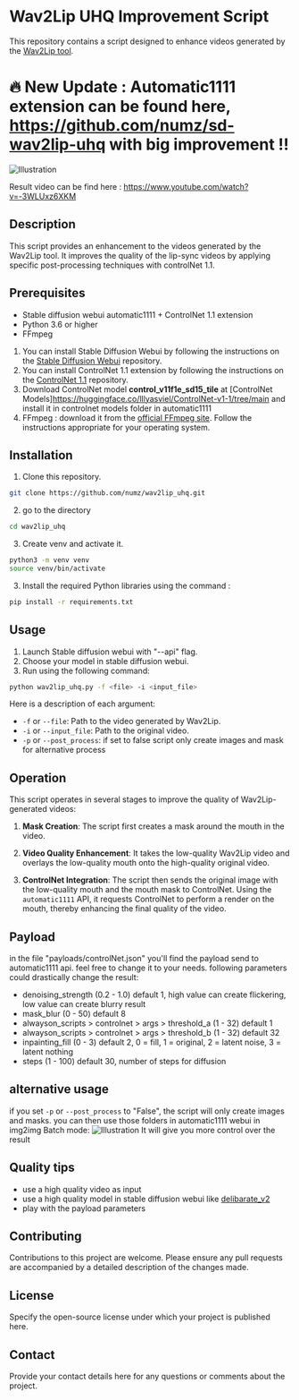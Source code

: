 # Wav2Lip UHQ Improvement Script

This repository contains a script designed to enhance videos generated by the [Wav2Lip tool](https://github.com/Rudrabha/Wav2Lip). 

# :fire: New Update : Automatic1111 extension can be found here, https://github.com/numz/sd-wav2lip-uhq with big improvement !!

![Illustration](temp/example.gif)

Result video can be find here : https://www.youtube.com/watch?v=-3WLUxz6XKM

## Description

This script provides an enhancement to the videos generated by the Wav2Lip tool. It improves the quality of the lip-sync videos by applying specific post-processing techniques with controlNet 1.1.

## Prerequisites
- Stable diffusion webui automatic1111 + ControlNet 1.1 extension
- Python 3.6 or higher
- FFmpeg

1. You can install Stable Diffusion Webui by following the instructions on the [Stable Diffusion Webui](https://github.com/AUTOMATIC1111/stable-diffusion-webui) repository.
2. You can install ControlNet 1.1 extension by following the instructions on the [ControlNet 1.1](https://github.com/Mikubill/sd-webui-controlnet) repository.
3. Download ControlNet model **control_v11f1e_sd15_tile** at [ControlNet Models]https://huggingface.co/lllyasviel/ControlNet-v1-1/tree/main and install it in controlnet models folder in automatic1111
4. FFmpeg : download it from the [official FFmpeg site](https://ffmpeg.org/download.html). Follow the instructions appropriate for your operating system.

## Installation

1. Clone this repository.
```bash
git clone https://github.com/numz/wav2lip_uhq.git
```
2. go to the directory
```bash
cd wav2lip_uhq
```

3. Create venv and activate it.
```bash
python3 -m venv venv
source venv/bin/activate
```
3. Install the required Python libraries using the command :
```bash 
pip install -r requirements.txt
```

## Usage
1. Launch Stable diffusion webui with "--api" flag.
2. Choose your model in stable diffusion webui.
3. Run using the following command:

```bash
python wav2lip_uhq.py -f <file> -i <input_file>
```

Here is a description of each argument:

- `-f` or `--file`: Path to the video generated by Wav2Lip.
- `-i` or `--input_file`: Path to the original video.
- `-p` or `--post_process`: if set to false script only create images and mask for alternative process

## Operation

This script operates in several stages to improve the quality of Wav2Lip-generated videos:

1. **Mask Creation**: The script first creates a mask around the mouth in the video.

2. **Video Quality Enhancement**: It takes the low-quality Wav2Lip video and overlays the low-quality mouth onto the high-quality original video. 

3. **ControlNet Integration**: The script then sends the original image with the low-quality mouth and the mouth mask to ControlNet. Using the `automatic1111` API, it requests ControlNet to perform a render on the mouth, thereby enhancing the final quality of the video.

## Payload

in the file "payloads/controlNet.json" you'll find the payload send to automatic1111 api. feel free to change it to your needs.
following parameters could drastically change the result:
- denoising_strength (0.2 - 1.0) default 1, high value can create flickering, low value can create blurry result
- mask_blur (0 - 50) default 8
- alwayson_scripts > controlnet > args > threshold_a (1 - 32) default 1
- alwayson_scripts > controlnet > args > threshold_b (1 - 32) default 32
- inpainting_fill (0 - 3) default 2, 0 = fill, 1 = original, 2 = latent noise, 3 = latent nothing
- steps (1 - 100) default 30, number of steps for diffusion

## alternative usage
if you set `-p` or `--post_process` to "False", the script will only create images and masks. you can then use those folders in automatic1111 webui in img2img Batch mode:
![Illustration](temp/img2img.png)
It will give you more control over the result

## Quality tips
- use a high quality video as input
- use a high quality model in stable diffusion webui like [delibarate_v2](https://civitai.com/models/4823/deliberate)
- play with the payload parameters

## Contributing

Contributions to this project are welcome. Please ensure any pull requests are accompanied by a detailed description of the changes made.

## License

Specify the open-source license under which your project is published here.

## Contact

Provide your contact details here for any questions or comments about the project.
